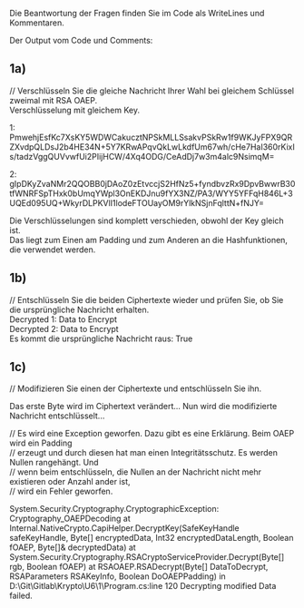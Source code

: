 Die Beantwortung der Fragen finden Sie im Code als WriteLines und Kommentaren.  
  
Der Output vom Code und Comments: 


## 1a)  
// Verschlüsseln Sie die gleiche Nachricht Ihrer Wahl bei gleichem Schlüssel zweimal mit RSA OAEP.  
Verschlüsselung mit gleichem Key.  
  
1: PmwehjEsfKc7XsKY5WDWCakucztNPSkMLLSsakvPSkRw1f9WKJyFPX9QRZXvdpQLDsJ2b4HE34N+5Y7KRwAPqvQkLwLkdfUm67wh/cHe7HaI360rKixIs/tadzVggQUVvwfUi2PIijHCW/4Xq4ODG/CeAdDj7w3m4alc9NsimqM=  
  
2: gIpDKyZvaNMr2QQOBB0jDAoZ0zEtvccjS2HfNz5+fyndbvzRx9DpvBwwrB30tfWNRFSpTHxk0bUmqYWpl3OnEKDJnu9fYX3NZ/PA3/WYY5YFFqH846L+3UQEd095UQ+WkyrDLPKVlI1lodeFTOUayOM9rYlkNSjnFqlttN+fNJY=  

Die Verschlüsselungen sind komplett verschieden, obwohl der Key gleich ist.  
Das liegt zum Einen am Padding und zum Anderen an die Hashfunktionen, die verwendet werden.  

## 1b)  
// Entschlüsseln Sie die beiden Ciphertexte wieder und prüfen Sie, ob Sie die ursprüngliche Nachricht erhalten.  
Decrypted 1: Data to Encrypt  
Decrypted 2: Data to Encrypt  
Es kommt die ursprüngliche Nachricht raus: True
  
## 1c)  
//  Modifizieren Sie einen der Ciphertexte und entschlüsseln Sie ihn.  
  
Das erste Byte wird im Ciphertext verändert...
Nun wird die modifizierte Nachricht entschlüsselt...  
  
// Es wird eine Exception geworfen. Dazu gibt es eine Erklärung. Beim OAEP wird ein Padding  
// erzeugt und durch diesen hat man einen Integritätsschutz. Es werden Nullen rangehängt. Und  
// wenn beim entschlüsseln, die Nullen an der Nachricht nicht mehr existieren oder Anzahl ander ist,  
// wird ein Fehler geworfen. 

System.Security.Cryptography.CryptographicException: Cryptography_OAEPDecoding
   at Internal.NativeCrypto.CapiHelper.DecryptKey(SafeKeyHandle safeKeyHandle, Byte[] encryptedData, Int32 encryptedDataLength, Boolean fOAEP, Byte[]& decryptedData)
   at System.Security.Cryptography.RSACryptoServiceProvider.Decrypt(Byte[] rgb, Boolean fOAEP)
   at RSAOAEP.RSADecrypt(Byte[] DataToDecrypt, RSAParameters RSAKeyInfo, Boolean DoOAEPPadding) in D:\Git\Gitlab\Krypto\U6\1\Program.cs:line 120
Decrypting modified Data failed.
